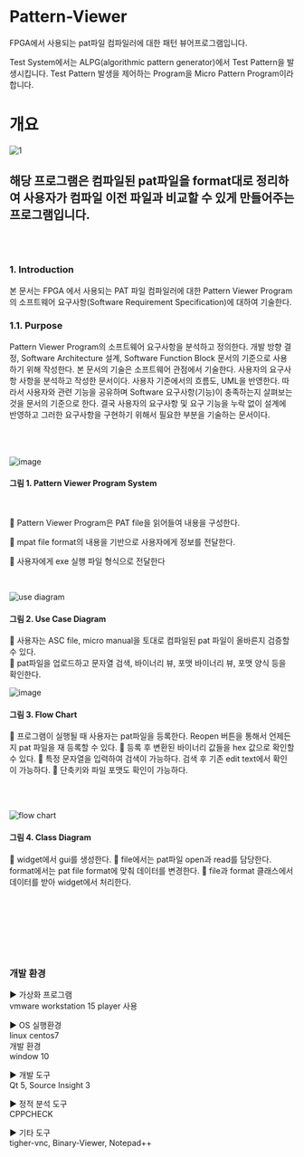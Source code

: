 # Pattern-Viewer
FPGA에서 사용되는 pat파일 컴파일러에 대한 패턴 뷰어프로그램입니다. 


Test System에서는 ALPG(algorithmic pattern generator)에서 Test Pattern을 발생시킵니다.
Test Pattern 발생을 제어하는 Program을 Micro Pattern Program이라 합니다.


# 개요
 
  
 ![1](https://user-images.githubusercontent.com/38147253/90470950-c7e06e00-e157-11ea-856f-46d155cfcebb.jpg)
 
 
 
 ## 해당 프로그램은 컴파일된 pat파일을 format대로 정리하여 사용자가 컴파일 이전 파일과 비교할 수 있게 만들어주는 프로그램입니다. <br><br><br>
 
<h3> 1.	Introduction </h3>
본 문서는 FPGA 에서 사용되는 PAT 파일 컴파일러에 대한 Pattern Viewer Program의 소프트웨어 요구사항(Software Requirement Specification)에 대하여 기술한다.

<h3> 1.1.	Purpose </h3>
Pattern Viewer Program의 소프트웨어 요구사항을 분석하고 정의한다. 개발 방향 결정, Software Architecture 설계, Software Function Block 문서의 기준으로 사용하기 위해 작성한다.
본 문서의 기술은 소프트웨어 관점에서 기술한다. 사용자의 요구사항 사항을 분석하고 작성한 문서이다. 사용자 기준에서의 흐름도, UML을 반영한다. 따라서 사용자와 관련 기능을 공유하며 Software 요구사항(기능)이 충족하는지 살펴보는 것을 문서의 기준으로 한다. 결국 사용자의 요구사항 및 요구 기능을 누락 없이 설계에 반영하고 그러한 요구사항을 구현하기 위해서 필요한 부분을 기술하는 문서이다.
<br><br>
<h31.3.	Reference</h3
	mpat file format.xlsx
	comp_eval_te_op_reg_200726.ASC
	comp_te_eval_op_reg_200726.PAT
	UNI610-RegFor-List_Rev0.67_20200804.xlsx
	UNI610-RegFor-system-control-pg_rev0.7_20200625.xlsx

<br><br>

![image](https://user-images.githubusercontent.com/38147253/90740975-09187f80-e30a-11ea-9ec7-3ec3d2c47a5f.png)

#### 그림 1. Pattern Viewer Program System
<br>

	Pattern Viewer Program은 PAT file을 읽어들여 내용을 구성한다.

	mpat file format의 내용을 기반으로 사용자에게 정보를 전달한다.
  
	사용자에게 exe 실행 파일 형식으로 전달한다

<br>


![use diagram](https://user-images.githubusercontent.com/38147253/90741505-2baa9880-e30a-11ea-8832-eec4b8cfa0d1.png)


#### 그림 2. Use Case Diagram

	사용자는 ASC file, micro manual을 토대로 컴파일된 pat 파일이 올바른지 검증할 수 있다. <br>
	pat파일을 업로드하고 문자열 검색, 바이너리 뷰, 포맷 바이너리 뷰, 포맷 양식 등을 확인한다.



![image](https://user-images.githubusercontent.com/38147253/90745199-2732af80-e30b-11ea-884d-0e664f361011.png)
<br>

#### 그림 3. Flow Chart <br>

	프로그램이 실행될 때 사용자는 pat파일을 등록한다. Reopen 버튼을 통해서 언제든지 pat 파일을 재 등록할 수 있다.
	등록 후 변환된 바이너리 값들을 hex 값으로 확인할 수 있다.
	특정 문자열을 입력하여 검색이 가능하다. 검색 후 기존 edit text에서 확인이 가능하다.
	단축키와 파일 포맷도 확인이 가능하다. 

<br><br>

![flow chart](https://user-images.githubusercontent.com/38147253/90741775-3e24d200-e30a-11ea-929b-384cc0b18dfa.png)

#### 그림 4. Class Diagram <br>

	widget에서 gui를 생성한다. 
	file에서는 pat파일 open과 read를 담당한다. format에서는 pat file format에 맞춰 데이터를 변경한다.
	file과 format 클래스에서 데이터를 받아 widget에서 처리한다. 

<br><br>
<br><br><br><br>
 ### 개발 환경	
 
▶ 가상화 프로그램 <br>
vmware workstation 15 player 사용

▶ OS
실행환경 <br> linux centos7 <br>  개발 환경 <br> window 10 

▶ 개발 도구 <br>
Qt 5, Source Insight 3
 
▶ 정적 분석 도구 <br>
CPPCHECK

▶ 기타 도구  <br>
tigher-vnc, Binary-Viewer, Notepad++




 
 
 
  
  
 



